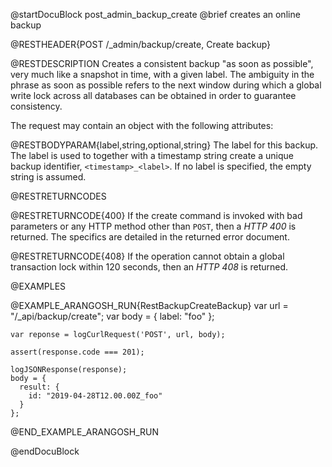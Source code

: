 @startDocuBlock post_admin_backup_create
@brief creates an online backup

@RESTHEADER{POST /_admin/backup/create, Create backup}

@RESTDESCRIPTION
Creates a consistent backup "as soon as possible", very much
like a snapshot in time, with a given label. The ambiguity in the
phrase as soon as possible refers to the next window during which a
global write lock across all databases can be obtained in order to
guarantee consistency.

The request may contain an object with the following attributes:

@RESTBODYPARAM{label,string,optional,string}
The label for this backup. The label is used to together with a
timestamp string create a unique backup identifier, `<timestamp>_<label>`.
If no label is specified, the empty string is assumed.

@RESTRETURNCODES

@RESTRETURNCODE{400}
If the create command is invoked with bad parameters or any HTTP
method other than `POST`, then a *HTTP 400* is returned. The specifics
are detailed in the returned error document.

@RESTRETURNCODE{408}
If the operation cannot obtain a global transaction lock
within 120 seconds, then an *HTTP 408* is returned.

@EXAMPLES

@EXAMPLE_ARANGOSH_RUN{RestBackupCreateBackup}
    var url = "/_api/backup/create";
    var body = {
      label: "foo"
    };

    var reponse = logCurlRequest('POST', url, body);

    assert(response.code === 201);

    logJSONResponse(response);
    body = {
      result: {
        id: "2019-04-28T12.00.00Z_foo"
      }
    };
@END_EXAMPLE_ARANGOSH_RUN

@endDocuBlock
